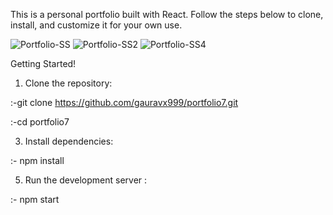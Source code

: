 This is a personal portfolio built with React. Follow the steps below to clone, install, and customize it for your own use.

![Portfolio-SS](https://github.com/user-attachments/assets/7ee95859-cc1a-4f96-b44b-7a0f126063c3)
![Portfolio-SS2](https://github.com/user-attachments/assets/4fef24cc-aca0-4e54-93c2-bb3825d528a2)
![Portfolio-SS4](https://github.com/user-attachments/assets/87b7bc37-d13c-4ab1-9cc7-9686f770ba0a)


Getting Started!
1. Clone the repository:
   
:-git clone https://github.com/gauravx999/portfolio7.git

:-cd portfolio7


3. Install dependencies:
   
:-  npm install

5. Run the development server :
   
:- npm start









